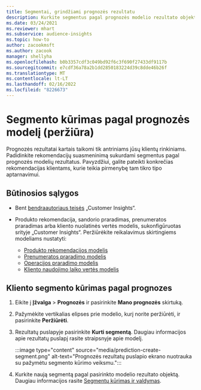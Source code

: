 ```yaml
---
title: Segmentai, grindžiami prognozės rezultatu
description: Kurkite segmentus pagal prognozės modelio rezultato objektą.
ms.date: 03/24/2021
ms.reviewer: mhart
ms.subservice: audience-insights
ms.topic: how-to
author: zacookmsft
ms.author: zacook
manager: shellyha
ms.openlocfilehash: b0b3357cdf3c049bd92f6c3f690f27433df9117b
ms.sourcegitcommit: e7cdf36a78a2b1dd2850183224d39c8dde46b26f
ms.translationtype: MT
ms.contentlocale: lt-LT
ms.lasthandoff: 02/16/2022
ms.locfileid: "8226673"
---
```

# <a name="create-a-segment-based-on-a-prediction-model-preview"></a>Segmento kūrimas pagal prognozės modelį (peržiūra)

Prognozės rezultatai kartais taikomi tik antriniams jūsų klientų rinkiniams. Padidinkite rekomendacijų suasmeninimą sukurdami segmentus pagal prognozės modelių rezultatus. Pavyzdžiui, galite pateikti konkrečias rekomendacijas klientams, kurie teikia pirmenybę tam tikro tipo aptarnavimui. 

## <a name="prerequisites"></a>Būtinosios sąlygos

- Bent [bendraautoriaus teisės](permissions.md) „Customer Insights“.

- Produkto rekomendacija, sandorio praradimas, prenumeratos praradimas arba kliento nuolatinės vertės modelis, sukonfigūruotas srityje „Customer Insights“. Peržiūrėkite reikalavimus skirtingiems modeliams nustatyti:

  - [Produkto rekomendacijos modelis](predict-product-recommendation.md)
  - [Prenumeratos praradimo modelis](predict-subscription-churn.md)
  - [Operacijos praradimo modelis](predict-transactional-churn.md)
  - [Kliento naudojimo laiko vertės modelis](predict-customer-lifetime-value.md)

## <a name="create-a-customer-segment-based-on-predictions"></a>Kliento segmento kūrimas pagal prognozes

1. Eikite į **Įžvalga** > **Prognozės** ir pasirinkite **Mano prognozės** skirtuką.

1. Pažymėkite vertikalias elipses prie modelio, kurį norite peržiūrėti, ir pasirinkite **Peržiūrėti**.

1. Rezultatų puslapyje pasirinkite **Kurti segmentą**. Daugiau informacijos apie rezultatų puslapį rasite straipsnyje apie modelį.

   :::image type="content" source="media/prediction-create-segment.png" alt-text="Prognozės rezultatų puslapio ekrano nuotrauka su pažymėtu segmento kūrimo veiksmu.":::

1. Kurkite naują segmentą pagal pasirinkto modelio rezultato objektą. Daugiau informacijos rasite [Segmentų kūrimas ir valdymas](segments.md).